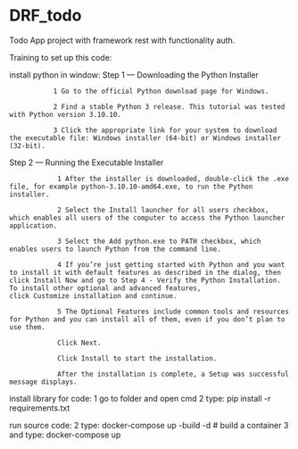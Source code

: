 # DRF_todo
  Todo App project with framework rest with functionality auth.
  
Training to set up this code:

install python in window:
Step 1 — Downloading the Python Installer

               1 Go to the official Python download page for Windows.
        
               2 Find a stable Python 3 release. This tutorial was tested with Python version 3.10.10.
        
               3 Click the appropriate link for your system to download the executable file: Windows installer (64-bit) or Windows installer (32-bit).
               
Step 2 — Running the Executable Installer

                1 After the installer is downloaded, double-click the .exe file, for example python-3.10.10-amd64.exe, to run the Python installer.
                
                2 Select the Install launcher for all users checkbox, which enables all users of the computer to access the Python launcher application.
        
                3 Select the Add python.exe to PATH checkbox, which enables users to launch Python from the command line.
        
                4 If you’re just getting started with Python and you want to install it with default features as described in the dialog, then click Install Now and go to Step 4 - Verify the Python Installation. To install other optional and advanced features,                    click Customize installation and continue.
        
                5 The Optional Features include common tools and resources for Python and you can install all of them, even if you don’t plan to use them. 
        
                Click Next.
        
                Click Install to start the installation.
        
                After the installation is complete, a Setup was successful message displays.

install library for code:
        1 go to folder and open cmd
        2 type: pip install -r requirements.txt
        
run source code:
        2  type: docker-compose up -build -d # build a container
        3  and type: docker-compose up
